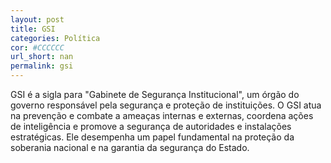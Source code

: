 ```yaml
---
layout: post
title: GSI
categories: Política
cor: #CCCCCC
url_short: nan
permalink: gsi
---
```

GSI é a sigla para "Gabinete de Segurança Institucional", um órgão do governo responsável pela segurança e proteção de instituições. O GSI atua na prevenção e combate a ameaças internas e externas, coordena ações de inteligência e promove a segurança de autoridades e instalações estratégicas. Ele desempenha um papel fundamental na proteção da soberania nacional e na garantia da segurança do Estado.
